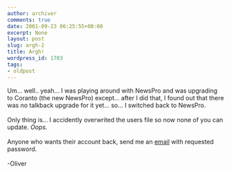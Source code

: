 ```yaml
---
author: archiver
comments: true
date: 2001-09-23 06:25:55+00:00
excerpt: None
layout: post
slug: argh-2
title: Argh!
wordpress_id: 1703
tags:
- oldpost
---
```


Um... well.. yeah... I was playing around with NewsPro and was upgrading to Coranto (the new NewsPro) except... after I did that, I found out that there was no talkback upgrade for it yet... so... I switched back to NewsPro.<br /><br />Only thing is... I accidently overwrited the users file so now none of you can update. <i>Oops.</i><br /><br />Anyone who wants their account back, send me an <a href="mailto:oliver@oliverweb.com">email</a> with requested password.<br /><br />-Oliver